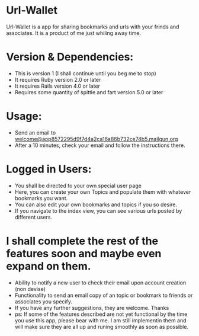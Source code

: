 # Url-Wallet
Url-Wallet is a app for sharing bookmarks and urls with your frinds and associates. It is a product of me just whiling away time. 

# Version & Dependencies:
- This is version 1 (I shall continue until you beg me to stop)
- It requires Ruby version 2.0 or later
- It requires Rails version 4.0 or later
 - Requires some quantity of spittle and fart version 5.0 or later
    
# Usage:
- Send an email to welcome@app8572295d9f7d4a2ca16a86b732ce74b5.mailgun.org
- After a 10 minutes, check your email and follow the instructions there.
    
# Logged in Users:
    
- You shall be directed to your own special user page
- Here, you can create your own Topics and populate them with whatever bookmarks you want.
- You can also edit your own bookmarks and topics if you so desire.
- If you navigate to the index view, you can see various urls posted by different users.
        
 
# I shall complete the rest of the features soon and maybe even expand on them.
- Ability to notify a new user to check their email upon account creation (non devise)
- Functionality to send an email copy of an topic or bookmark to friends or associates you specify.
- If you have any further suggestions, they are welcome. Thanks
- ps: If some of the features described are not yet functional by the time you use this app, please bear with me. I am still implementin them and will make sure they are all up and runing smoothly as soon as possible.
